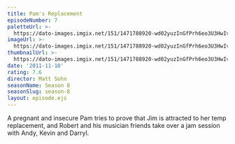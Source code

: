 ```yaml
---
title: Pam's Replacement
episodeNumber: 7
paletteUrl: >-
  https://dato-images.imgix.net/151/1471788920-wd02yuzInGfPrh6eo3U3HwIvpsB.jpg?auto=enhance&ch=DPR%2CWidth&palette=json
imageUrl: >-
  https://dato-images.imgix.net/151/1471788920-wd02yuzInGfPrh6eo3U3HwIvpsB.jpg?auto=compress%2Cformat&ch=DPR%2CWidth&w=500
thumbnailUrl: >-
  https://dato-images.imgix.net/151/1471788920-wd02yuzInGfPrh6eo3U3HwIvpsB.jpg?auto=enhance&ch=DPR%2CWidth&fit=crop&fm=jpg&h=280&w=500
date: '2011-11-10'
rating: 7.6
director: Matt Sohn
seasonName: Season 8
seasonSlug: season-8
layout: episode.ejs
---
```


A pregnant and insecure Pam tries to prove that Jim is attracted to her temp replacement, and Robert and his musician friends take over a jam session with Andy, Kevin and Darryl.